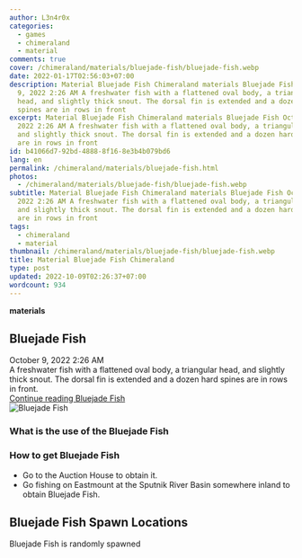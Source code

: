 ```yaml
---
author: L3n4r0x
categories:
  - games
  - chimeraland
  - material
comments: true
cover: /chimeraland/materials/bluejade-fish/bluejade-fish.webp
date: 2022-01-17T02:56:03+07:00
description: Material Bluejade Fish Chimeraland materials Bluejade Fish October
  9, 2022 2:26 AM A freshwater fish with a flattened oval body, a triangular
  head, and slightly thick snout. The dorsal fin is extended and a dozen hard
  spines are in rows in front
excerpt: Material Bluejade Fish Chimeraland materials Bluejade Fish October 9,
  2022 2:26 AM A freshwater fish with a flattened oval body, a triangular head,
  and slightly thick snout. The dorsal fin is extended and a dozen hard spines
  are in rows in front
id: b41066d7-92bd-4888-8f16-8e3b4b079bd6
lang: en
permalink: /chimeraland/materials/bluejade-fish.html
photos:
  - /chimeraland/materials/bluejade-fish/bluejade-fish.webp
subtitle: Material Bluejade Fish Chimeraland materials Bluejade Fish October 9,
  2022 2:26 AM A freshwater fish with a flattened oval body, a triangular head,
  and slightly thick snout. The dorsal fin is extended and a dozen hard spines
  are in rows in front
tags:
  - chimeraland
  - material
thumbnail: /chimeraland/materials/bluejade-fish/bluejade-fish.webp
title: Material Bluejade Fish Chimeraland
type: post
updated: 2022-10-09T02:26:37+07:00
wordcount: 934
---
```


<link
  rel="stylesheet"
  href="https://rawcdn.githack.com/dimaslanjaka/Web-Manajemen/870a349/css/bootstrap-5-3-0-alpha3-wrapper.css"
/>
<section id="bootstrap-wrapper">
  <div data-bs-theme="dark">
    <div
      class="row g-0 border rounded overflow-hidden flex-md-row mb-4 shadow-sm position-relative bg-dark text-light"
    >
      <div class="col p-4 d-flex flex-column position-static">
        <strong class="d-inline-block mb-2 text-success">materials</strong>
        <h2 class="mb-0">Bluejade Fish</h2>
        <div class="mb-1 text-muted">October 9, 2022 2:26 AM</div>
        <div class="mb-2 border p-1">
          A freshwater fish with a flattened oval body, a triangular head, and
          slightly thick snout. The dorsal fin is extended and a dozen hard
          spines are in rows in front.
        </div>
        <a
          href="/chimeraland/materials/bluejade-fish.html"
          class="stretched-link d-none text-primary"
          >Continue reading Bluejade Fish</a
        >
      </div>
      <div class="col-auto d-none d-md-block d-lg-block">
        <img
          src="https://www.webmanajemen.com/chimeraland/materials/bluejade-fish/bluejade-fish.webp"
          alt="Bluejade Fish"
        />
      </div>
    </div>
    <div class="row">
      <div class="col-lg-6 col-12 mb-2">
        <div class="card">
          <div class="card-body">
            <h3 class="card-title">What is the use of the Bluejade Fish</h3>
            <div class="card-text"><ul></ul></div>
          </div>
        </div>
      </div>
      <div class="col-lg-6 col-12 mb-2">
        <div class="card">
          <div class="card-body">
            <h3 class="card-title">How to get Bluejade Fish</h3>
            <div class="card-text">
              <ul>
                <li>Go to the Auction House to obtain it.</li>
                <li>
                  Go fishing on Eastmount at the Sputnik River Basin somewhere
                  inland to obtain Bluejade Fish.
                </li>
              </ul>
            </div>
          </div>
        </div>
      </div>
      <div class="col-12 mb-2">
        <h2>Bluejade Fish Spawn Locations</h2>
        <p>Bluejade Fish is randomly spawned</p>
      </div>
    </div>
  </div>
</section>